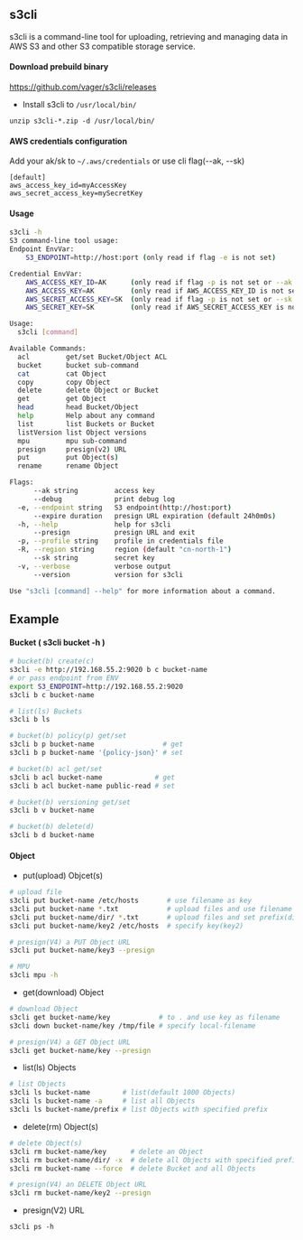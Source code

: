 ## s3cli
s3cli is a command-line tool for uploading, retrieving and managing data in AWS S3 and other S3 compatible storage service.

#### Download prebuild binary
https://github.com/vager/s3cli/releases  
- Install s3cli to `/usr/local/bin/`  
```
unzip s3cli-*.zip -d /usr/local/bin/
```

#### AWS credentials configuration
Add your ak/sk to `~/.aws/credentials` or use cli flag(--ak, --sk)
```
[default]
aws_access_key_id=myAccessKey
aws_secret_access_key=mySecretKey
```

#### Usage
```sh
s3cli -h
S3 command-line tool usage:
Endpoint EnvVar:
	S3_ENDPOINT=http://host:port (only read if flag -e is not set)

Credential EnvVar:
	AWS_ACCESS_KEY_ID=AK      (only read if flag -p is not set or --ak is not set)
	AWS_ACCESS_KEY=AK         (only read if AWS_ACCESS_KEY_ID is not set)
	AWS_SECRET_ACCESS_KEY=SK  (only read if flag -p is not set or --sk is not set)
	AWS_SECRET_KEY=SK         (only read if AWS_SECRET_ACCESS_KEY is not set)

Usage:
  s3cli [command]

Available Commands:
  acl         get/set Bucket/Object ACL
  bucket      bucket sub-command
  cat         cat Object
  copy        copy Object
  delete      delete Object or Bucket
  get         get Object
  head        head Bucket/Object
  help        Help about any command
  list        list Buckets or Bucket
  listVersion list Object versions
  mpu         mpu sub-command
  presign     presign(v2) URL
  put         put Object(s)
  rename      rename Object

Flags:
      --ak string         access key
      --debug             print debug log
  -e, --endpoint string   S3 endpoint(http://host:port)
      --expire duration   presign URL expiration (default 24h0m0s)
  -h, --help              help for s3cli
      --presign           presign URL and exit
  -p, --profile string    profile in credentials file
  -R, --region string     region (default "cn-north-1")
      --sk string         secret key
  -v, --verbose           verbose output
      --version           version for s3cli

Use "s3cli [command] --help" for more information about a command.
```

## Example
#### Bucket ( s3cli bucket -h )
```sh
# bucket(b) create(c)
s3cli -e http://192.168.55.2:9020 b c bucket-name
# or pass endpoint from ENV
export S3_ENDPOINT=http://192.168.55.2:9020
s3cli b c bucket-name

# list(ls) Buckets
s3cli b ls

# bucket(b) policy(p) get/set
s3cli b p bucket-name                 # get
s3cli b p bucket-name '{policy-json}' # set

# bucket(b) acl get/set
s3cli b acl bucket-name             # get
s3cli b acl bucket-name public-read # set

# bucket(b) versioning get/set
s3cli b v bucket-name

# bucket(b) delete(d)  
s3cli b d bucket-name
```

#### Object
- put(upload) Objcet(s)  
```sh
# upload file
s3cli put bucket-name /etc/hosts       # use filename as key
s3cli put bucket-name *.txt            # upload files and use filename as key
s3cli put bucket-name/dir/ *.txt       # upload files and set prefix(dir/) to all uploaded Object
s3cli put bucket-name/key2 /etc/hosts  # specify key(key2)

# presign(V4) a PUT Object URL
s3cli put bucket-name/key3 --presign

# MPU
s3cli mpu -h
```
- get(download) Object  
```sh
# download Object
s3cli get bucket-name/key            # to . and use key as filename
s3cli down bucket-name/key /tmp/file # specify local-filename

# presign(V4) a GET Object URL
s3cli get bucket-name/key --presign
```

- list(ls) Objects  
```sh
# list Objects
s3cli ls bucket-name        # list(default 1000 Objects)
s3cli ls bucket-name -a     # list all Objects
s3cli ls bucket-name/prefix # list Objects with specified prefix
```

- delete(rm) Object(s)  
```sh
# delete Object(s)
s3cli rm bucket-name/key      # delete an Object
s3cli rm bucket-name/dir/ -x  # delete all Objects with specified prefix(dir/)
s3cli rm bucket-name --force  # delete Bucket and all Objects

# presign(V4) an DELETE Object URL
s3cli rm bucket-name/key2 --presign
```

- presign(V2) URL  
```
s3cli ps -h
```
